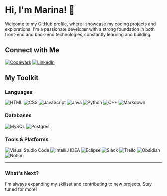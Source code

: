 # Hi, I'm Marina! 👋

Welcome to my GitHub profile, where I showcase my coding projects and explorations. I'm a passionate developer with a strong foundation in both front-end and back-end technologies, constantly learning and building.

## Connect with Me

[![Codewars](https://www.codewars.com/users/tsiatima/badges/micro)](https://www.codewars.com/users/tsiatima)
[![LinkedIn](https://custom-icon-badges.demolab.com/badge/LinkedIn-0A66C2?logo=linkedin-white&logoColor=fff)](https://www.linkedin.com/in/marinatsiatiri)

## My Toolkit

### Languages

![HTML](https://img.shields.io/badge/HTML-%23E34F26.svg?logo=html5&logoColor=white)
![CSS](https://img.shields.io/badge/CSS-1572B6?logo=css3&logoColor=fff)
![JavaScript](https://img.shields.io/badge/JavaScript-F7DF1E?logo=javascript&logoColor=000)
![Java](https://img.shields.io/badge/Java-%23ED8B00.svg?logo=openjdk&logoColor=white)
![Python](https://img.shields.io/badge/Python-3776AB?logo=python&logoColor=fff)
![C++](https://img.shields.io/badge/C++-%2300599C.svg?logo=c%2B%2B&logoColor=white)
![Markdown](https://img.shields.io/badge/Markdown-%23000000.svg?logo=markdown&logoColor=white)

### Databases

![MySQL](https://img.shields.io/badge/MySQL-4479A1?logo=mysql&logoColor=fff)
![Postgres](https://img.shields.io/badge/Postgres-%23316192.svg?logo=postgresql&logoColor=white)

### Tools & Platforms

![Visual Studio Code](https://custom-icon-badges.demolab.com/badge/Visual%20Studio%20Code-0078d7.svg?logo=vsc&logoColor=white)
![IntelliJ IDEA](https://img.shields.io/badge/IntelliJIDEA-000000.svg?logo=intellij-idea&logoColor=white)
![Eclipse](https://img.shields.io/badge/Eclipse-FE7A16.svg?logo=Eclipse&logoColor=white)
![Slack](https://img.shields.io/badge/Slack-4A154B?logo=slack&logoColor=fff)
![Trello](https://img.shields.io/badge/Trello-0052CC?logo=trello&logoColor=fff)
![Obsidian](https://img.shields.io/badge/Obsidian-%23483699.svg?&logo=obsidian&logoColor=white)
![Notion](https://img.shields.io/badge/Notion-000?logo=notion&logoColor=fff)

---
### What's Next?

I'm always expanding my skillset and contributing to new projects. Stay tuned for more!





<!--
**MarinaTsiatiri/MarinaTsiatiri** is a ✨ _special_ ✨ repository because its `README.md` (this file) appears on your GitHub profile.

Here are some ideas to get you started:

- 🔭 I’m currently working on ...
- 🌱 I’m currently learning ...
- 👯 I’m looking to collaborate on ...
- 🤔 I’m looking for help with ...
- 💬 Ask me about ...
- 📫 How to reach me: ...
- 😄 Pronouns: ...
- ⚡ Fun fact: ...
-->
